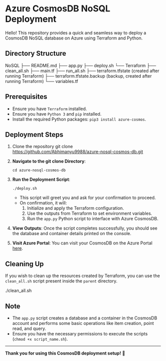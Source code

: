 # Azure CosmosDB NoSQL Deployment

Hello! This repository provides a quick and seamless way to deploy a CosmosDB NoSQL database on Azure using Terraform and Python.

## Directory Structure

NoSQL
├── README.md
├── app.py
├── deploy.sh
└── Terraform
├── clean_all.sh
├── main.tf
├── run_all.sh
├── terraform.tfstate (created after running Terraform)
├── terraform.tfstate.backup (backup, created after running Terraform)
└── variables.tf


## Prerequisites

- Ensure you have `Terraform` installed.
- Ensure you have `Python 3` and `pip` installed.
- Install the required Python packages: `pip3 install azure-cosmos`.

## Deployment Steps
1. Clone the repository
git clone https://github.com/Abhimanyu9988/azure-nosql-cosmos-db.git

2. **Navigate to the git clone Directory**:
    ```
    cd azure-nosql-cosmos-db
    ```

3. **Run the Deployment Script**:
    ```
    ./deploy.sh
    ```

    - This script will greet you and ask for your confirmation to proceed.
    - On confirmation, it will:
        1. Initialize and apply the Terraform configuration.
        2. Use the outputs from Terraform to set environment variables.
        3. Run the `app.py` Python script to interface with Azure CosmosDB.

3. **View Outputs**: Once the script completes successfully, you should see the database and container details printed on the console.

4. **Visit Azure Portal**: You can visit your CosmosDB on the Azure Portal [here](https://cosmos.azure.com/).

## Cleaning Up

If you wish to clean up the resources created by Terraform, you can use the `clean_all.sh` script present inside the `parent` directory.

./clean_all.sh


## Note

- The `app.py` script creates a database and a container in the CosmosDB account and performs some basic operations like item creation, point read, and query.
- Ensure you have the necessary permissions to execute the scripts (`chmod +x script_name.sh`).

---

**Thank you for using this CosmosDB deployment setup!** 🌟
